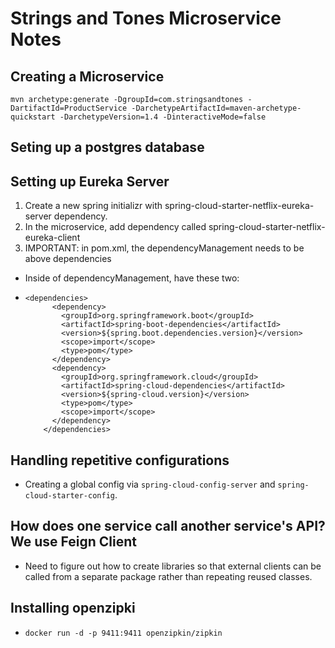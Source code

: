 # Strings and Tones Microservice Notes

## Creating a Microservice
`mvn archetype:generate -DgroupId=com.stringsandtones -DartifactId=ProductService -DarchetypeArtifactId=maven-archetype-quickstart -DarchetypeVersion=1.4 -DinteractiveMode=false`

## Seting up a postgres database


## Setting up Eureka Server
1. Create a new spring initializr with spring-cloud-starter-netflix-eureka-server dependency.
2. In the microservice, add dependency called spring-cloud-starter-netflix-eureka-client
3. IMPORTANT: in pom.xml, the dependencyManagement needs to be above dependencies
  - Inside of dependencyManagement, have these two:
  - ```
    <dependencies>
          <dependency>
            <groupId>org.springframework.boot</groupId>
            <artifactId>spring-boot-dependencies</artifactId>
            <version>${spring.boot.dependencies.version}</version>
            <scope>import</scope>
            <type>pom</type>
          </dependency>
          <dependency>
            <groupId>org.springframework.cloud</groupId>
            <artifactId>spring-cloud-dependencies</artifactId>
            <version>${spring-cloud.version}</version>
            <type>pom</type>
            <scope>import</scope>
          </dependency>
        </dependencies>

      ```
## Handling repetitive configurations
- Creating a global config via `spring-cloud-config-server` and `spring-cloud-starter-config`.

## How does one service call another service's API? We use Feign Client
- Need to figure out how to create libraries so that external clients can be called from a separate package rather than repeating reused classes.

## Installing openzipki
- `docker run -d -p 9411:9411 openzipkin/zipkin`
